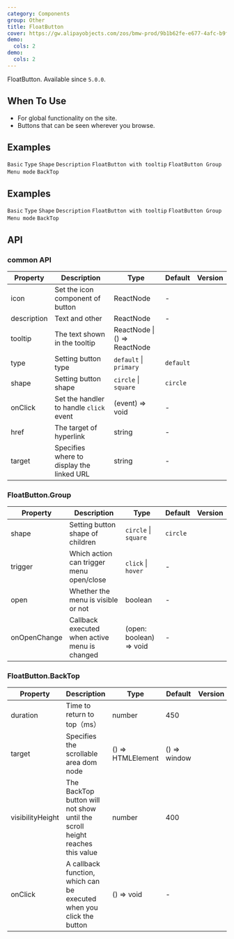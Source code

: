 ```yaml
---
category: Components
group: Other
title: FloatButton
cover: https://gw.alipayobjects.com/zos/bmw-prod/9b1b62fe-e677-4afc-b9fe-1b2993662611.svg
demo:
  cols: 2
demo:
  cols: 2
---
```


FloatButton. Available since `5.0.0`.

## When To Use

- For global functionality on the site.
- Buttons that can be seen wherever you browse.

## Examples

<code src="./demo/basic.tsx">Basic</code>
<code src="./demo/type.tsx">Type</code>
<code src="./demo/shape.tsx">Shape</code>
<code src="./demo/description.tsx">Description</code>
<code src="./demo/tooltip.tsx">FloatButton with tooltip</code>
<code src="./demo/group.tsx">FloatButton Group</code>
<code src="./demo/group-menu.tsx">Menu mode</code>
<code src="./demo/back-top.tsx">BackTop</code>

## Examples

<code src="./demo/basic.tsx">Basic</code>
<code src="./demo/type.tsx">Type</code>
<code src="./demo/shape.tsx">Shape</code>
<code src="./demo/description.tsx">Description</code>
<code src="./demo/tooltip.tsx">FloatButton with tooltip</code>
<code src="./demo/group.tsx">FloatButton Group</code>
<code src="./demo/group-menu.tsx">Menu mode</code>
<code src="./demo/back-top.tsx">BackTop</code>

## API

### common API

| Property    | Description                               | Type                         | Default   | Version |
| ----------- | ----------------------------------------- | ---------------------------- | --------- | ------- |
| icon        | Set the icon component of button          | ReactNode                    | -         |         |
| description | Text and other                            | ReactNode                    | -         |         |
| tooltip     | The text shown in the tooltip             | ReactNode \| () => ReactNode |           |         |
| type        | Setting button type                       | `default` \| `primary`       | `default` |         |
| shape       | Setting button shape                      | `circle` \| `square`         | `circle`  |         |
| onClick     | Set the handler to handle `click` event   | (event) => void              | -         |         |
| href        | The target of hyperlink                   | string                       | -         |         |
| target      | Specifies where to display the linked URL | string                       | -         |         |

### FloatButton.Group

| Property     | Description                                   | Type                    | Default  | Version |
| ------------ | --------------------------------------------- | ----------------------- | -------- | ------- |
| shape        | Setting button shape of children              | `circle` \| `square`    | `circle` |         |
| trigger      | Which action can trigger menu open/close      | `click` \| `hover`      | -        |         |
| open         | Whether the menu is visible or not            | boolean                 | -        |         |
| onOpenChange | Callback executed when active menu is changed | (open: boolean) => void | -        |         |

### FloatButton.BackTop

| Property         | Description                                                                 | Type              | Default      | Version |
| ---------------- | --------------------------------------------------------------------------- | ----------------- | ------------ | ------- |
| duration         | Time to return to top（ms）                                                 | number            | 450          |         |
| target           | Specifies the scrollable area dom node                                      | () => HTMLElement | () => window |         |
| visibilityHeight | The BackTop button will not show until the scroll height reaches this value | number            | 400          |         |
| onClick          | A callback function, which can be executed when you click the button        | () => void        | -            |         |
